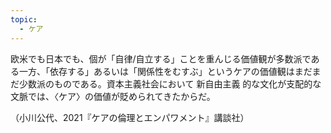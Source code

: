 ```yaml
---
topic:
  - ケア
---
```

欧米でも日本でも、個が「自律/自立する」ことを重んじる価値観が多数派である一方、「依存する」あるいは「関係性をむすぶ」というケアの価値観はまだまだ少数派のものである。資本主義社会において 新自由主義 的な文化が支配的な文脈では、〈ケア〉の価値が貶められてきたからだ。

（小川公代、2021『ケアの倫理とエンパワメント』講談社）